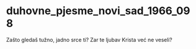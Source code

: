 # duhovne_pjesme_novi_sad_1966_098
Zašto gledaš tužno, jadno srce ti? Zar te ljubav Krista već ne veseli?